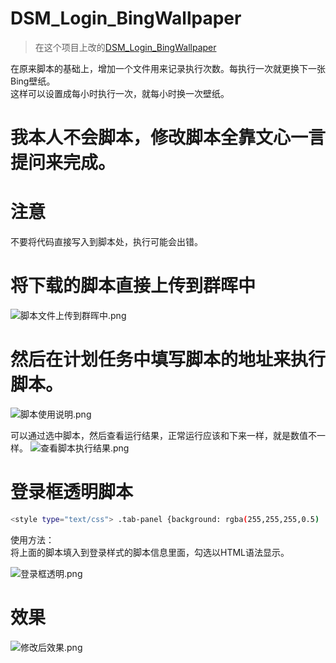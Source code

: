 # DSM_Login_BingWallpaper
>  在这个项目上改的[DSM_Login_BingWallpaper](https://github.com/kkkgo/DSM_Login_BingWallpaper)

在原来脚本的基础上，增加一个文件用来记录执行次数。每执行一次就更换下一张Bing壁纸。  
这样可以设置成每小时执行一次，就每小时换一次壁纸。  
# 我本人不会脚本，修改脚本全靠文心一言提问来完成。  

# 注意
不要将代码直接写入到脚本处，执行可能会出错。  
  
# 将下载的脚本直接上传到群晖中
  
![脚本文件上传到群晖中.png](https://s2.loli.net/2024/03/15/SqAsFmlcK1Yp96B.jpg)
# 然后在计划任务中填写脚本的地址来执行脚本。
![脚本使用说明.png](https://s2.loli.net/2024/03/15/jKECAV2M3tnlqH4.jpg)
  
可以通过选中脚本，然后查看运行结果，正常运行应该和下来一样，就是数值不一样。
![查看脚本执行结果.png](https://s2.loli.net/2024/03/15/9iLoI84W2vyCblq.png)


# 登录框透明脚本
```sh
<style type="text/css"> .tab-panel {background: rgba(255,255,255,0.5) !important;} .login-textfield .input-container input { background-color: transparent !important; } body {-webkit-filter:brightness(1); -o-filter:brightness(1); -moz-filter:brightness(1); filter:brightness(1);} </style>
```
  
使用方法：  
将上面的脚本填入到登录样式的脚本信息里面，勾选以HTML语法显示。  
  
![登录框透明.png](https://s2.loli.net/2024/03/15/8pk4uiB9cHnwQVT.jpg)

# 效果
  
![修改后效果.png](https://s2.loli.net/2024/03/15/m2eDbp6hZAgvlOd.jpg)
